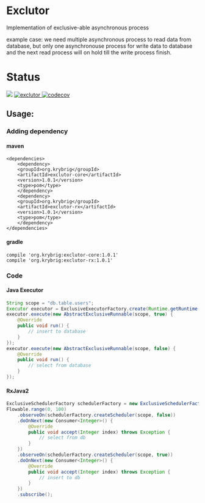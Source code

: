 # Exclutor

Implementation of exclusive-able asynchronous process

example case:
we need multiple asynchronous process to read data from database,
but only one asynchronouse process for write data to database
and the next read process will on hold till the write process finish.

# Status

![](https://github.com/kassle/exclutor/workflows/Build/badge.svg)
[ ![exclutor](https://api.bintray.com/packages/kassle/oss/exclutor/images/download.svg) ](https://bintray.com/kassle/oss/exclutor/_latestVersion)
[![codecov](https://codecov.io/gh/kassle/exclutor/branch/master/graph/badge.svg)](https://codecov.io/gh/kassle/exclutor)

## Usage:

### Adding dependency

#### maven

```
<dependencies>
    <dependency>
	<groupId>org.krybrig</groupId>
	<artifactId>exclutor-core</artifactId>
	<version>1.0.1</version>
	<type>pom</type>
    </dependency>
    <dependency>
	<groupId>org.krybrig</groupId>
	<artifactId>exclutor-rx</artifactId>
	<version>1.0.1</version>
	<type>pom</type>
    </dependency>
</dependencies>
```

#### gradle

```
compile 'org.krybrig:exclutor-core:1.0.1'
compile 'org.krybrig:exclutor-rx:1.0.1'
```

### Code

#### Java Executor

```java
String scope = "db.table.users";
Executor executor = ExclusiveExecutorFactory.create(Runtime.getRuntime().availableProcessors());
executor.execute(new AbstractExclusiveRunnable(scope, true) {
    @Override
    public void run() {
        // insert to database
    }
});
executor.execute(new AbstractExclusiveRunnable(scope, false) {
    @Override
    public void run() {
        // select from database
    }
});
```

#### RxJava2

```java
ExclusiveSchedulerFactory schedulerFactory = new ExclusiveSchedulerFactory(Runtime.getRuntime().availableProcessors());
Flowable.range(0, 100)
    .observeOn(schedulerFactory.createScheduler(scope, false))
    .doOnNext(new Consumer<Integer>() {
        @Override
        public void accept(Integer index) throws Exception {
            // select from db
        }
    })
    .observeOn(schedulerFactory.createScheduler(scope, true))
    .doOnNext(new Consumer<Integer>() {
        @Override
        public void accept(Integer index) throws Exception {
            // insert to db
        }
    })
    .subscribe();
```
